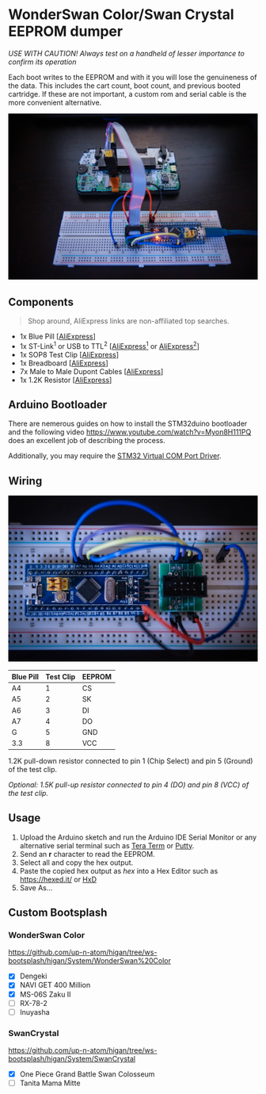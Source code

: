 # WonderSwan Color/Swan Crystal EEPROM dumper

_USE WITH CAUTION! Always test on a handheld of lesser importance to confirm its operation_

Each boot writes to the EEPROM and with it you will lose the genuineness of the data. This includes the cart count, boot count, and previous booted cartridge. If these are not important, a custom rom and serial cable is the more convenient alternative.

![Wired](images/wired.jpg?raw=true "Wired")

## Components

> Shop around, AliExpress links are non-affiliated top searches.

* 1x Blue Pill [[AliExpress](https://www.aliexpress.com/item/32792513237.html)]
* 1x ST-Link<sup>1</sup> or USB to TTL<sup>2</sup> [[AliExpress<sup>1</sup>](https://www.aliexpress.com/item/32887597480.html) or [AliExpress<sup>2</sup>](https://www.aliexpress.com/item/32946781917.html)]
* 1x SOP8 Test Clip [[AliExpress](https://www.aliexpress.com/item/32968334401.html)]
* 1x Breadboard [[AliExpress](https://www.aliexpress.com/item/32430469610.html)]
* 7x Male to Male Dupont Cables [[AliExpress](https://www.aliexpress.com/item/4000203371860.html)]
* 1x 1.2K Resistor [[AliExpress](https://www.aliexpress.com/item/32847096736.html)]

## Arduino Bootloader

There are nemerous guides on how to install the STM32duino bootloader and the following video https://www.youtube.com/watch?v=Myon8H111PQ does an excellent job of describing the process.

Additionally, you may require the [STM32 Virtual COM Port Driver](https://www.st.com/en/development-tools/stsw-stm32102.html).

## Wiring

![Wiring](images/wiring.jpg?raw=true "Wiring")

| Blue Pill | Test Clip | EEPROM     |
|-----------|-----------|------------|
| A4        | 1         | CS         |
| A5        | 2         | SK         |
| A6        | 3         | DI         |
| A7        | 4         | DO         |
| G         | 5         | GND        |
| 3.3       | 8         | VCC        |

1.2K pull-down resistor connected to pin 1 (Chip Select) and pin 5 (Ground) of the test clip.

_Optional: 1.5K pull-up resistor connected to pin 4 (DO) and pin 8 (VCC) of the test clip._

## Usage

1. Upload the Arduino sketch and run the Arduino IDE Serial Monitor or any alternative serial terminal such as [Tera Term](https://ttssh2.osdn.jp/index.html.en) or [Putty](https://www.putty.org/).
2. Send an **r** character to read the EEPROM.
3. Select all and copy the hex output.
4. Paste the copied hex output as _hex_ into a Hex Editor such as https://hexed.it/ or [HxD](https://mh-nexus.de/en/hxd/)
5. Save As...

## Custom Bootsplash

### WonderSwan Color

https://github.com/up-n-atom/higan/tree/ws-bootsplash/higan/System/WonderSwan%20Color

* [x] Dengeki
* [x] NAVI GET 400 Million
* [x] MS-06S Zaku II
* [ ] RX-78-2
* [ ] Inuyasha

### SwanCrystal

https://github.com/up-n-atom/higan/tree/ws-bootsplash/higan/System/SwanCrystal

* [x] One Piece Grand Battle Swan Colosseum 
* [ ] Tanita Mama Mitte
